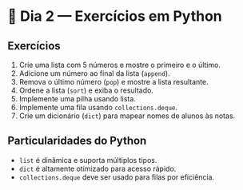 # 📘 Dia 2 — Exercícios em Python

## Exercícios
1. Crie uma lista com 5 números e mostre o primeiro e o último.
2. Adicione um número ao final da lista (`append`).
3. Remova o último número (`pop`) e mostre a lista resultante.
4. Ordene a lista (`sort`) e exiba o resultado.
5. Implemente uma pilha usando lista.
6. Implemente uma fila usando `collections.deque`.
7. Crie um dicionário (`dict`) para mapear nomes de alunos às notas.

## Particularidades do Python
- `list` é dinâmica e suporta múltiplos tipos.
- `dict` é altamente otimizado para acesso rápido.
- `collections.deque` deve ser usado para filas por eficiência.
